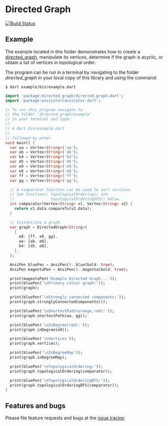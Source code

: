 # Directed Graph
[![Build Status](https://travis-ci.com/simphotonics/quote_buffer.svg?branch=master)](https://travis-ci.com/simphotonics/quote_buffer)


## Example
The example located in this folder demonstrates how to create
a [directed_graph], manipulate its vertices, determine if the graph is acyclic, or
obtain a list of vertices in topological order.

The program can be run in a terminal by navigating to the
folder *directed_graph* in your local copy of this library and using the command:
```Shell
$ dart example/bin/example.dart
```

```Dart
import 'package:directed_graph/directed_graph.dart';
import 'package:ansicolor/ansicolor.dart';

// To run this program navigate to
// the folder 'directed_graph/example'
// in your terminal and type:
//
// # dart bin/example.dart
//
// followed by enter.
void main() {
  var aa = Vertex<String>('aa');
  var ab = Vertex<String>('ab');
  var b4 = Vertex<String>('b4');
  var d5 = Vertex<String>('d5');
  var e9 = Vertex<String>('e9');
  var e8 = Vertex<String>('e8');
  var ff = Vertex<String>('ff');
  var gg = Vertex<String>('gg');

  // A comparator function can be used to sort vertices.
  // See functions: topologicalOrdering() and
  //                topologicalOrderingDFS() below.
  int comparator(Vertex<String> v1, Vertex<String> v2) {
    return v1.data.compareTo(v2.data);
  }

  // Instantiate a graph.
  var graph = DirectedGraph<String>(
    {
      e8: [ff, e9, gg],
      aa: [ab, e8],
      b4: [d5, e8],
    },
  );

  AnsiPen bluePen = AnsiPen()..blue(bold: true);
  AnsiPen magentaPen = AnsiPen()..magenta(bold: true);

  print(magentaPen('Example Directed Graph...'));
  print(bluePen('\nPrimary colour graph:'));
  print(graph);

  print(bluePen('\nStrongly connected components:'));
  print(graph.stronglyConnectedComponents());

  print(bluePen('\nShortestPath(orange,red):'));
  print(graph.shortestPath(aa, gg));

  print(bluePen('\nInDegree(red):'));
  print(graph.inDegree(e9));

  print(bluePen('\nVertices'));
  print(graph.vertices);

  print(bluePen('\nInDegreeMap'));
  print(graph.inDegreeMap);

  print(bluePen('\nTopologicalOrdering:'));
  print(graph.topologicalOrdering(comparator));

  print(bluePen('\nTopologicalOrderingDFS:'));
  print(graph.topologicalOrderingDFS(comparator));
}
```


## Features and bugs
Please file feature requests and bugs at the [issue tracker].

[issue tracker]: https://github.com/simphotonics/directed_graph/issues
[graphs]: https://pub.dev/packages/graphs
[directed_graph]: https://github.com/simphotonics/directed_graph/